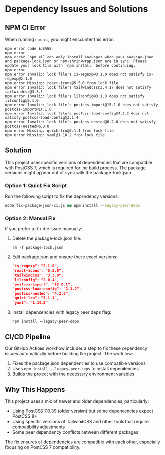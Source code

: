 # Dependency Issues and Solutions

## NPM CI Error

When running `npm ci`, you might encounter this error:

```
npm error code EUSAGE
npm error
npm error `npm ci` can only install packages when your package.json and package-lock.json or npm-shrinkwrap.json are in sync. Please update your lock file with `npm install` before continuing.
npm error
npm error Invalid: lock file's is-regexp@3.1.0 does not satisfy is-regexp@2.1.0
npm error Missing: react-icons@5.5.0 from lock file
npm error Invalid: lock file's tailwindcss@3.4.17 does not satisfy tailwindcss@3.3.0
npm error Invalid: lock file's lilconfig@3.1.3 does not satisfy lilconfig@2.1.0
npm error Invalid: lock file's postcss-import@15.1.0 does not satisfy postcss-import@14.1.0
npm error Invalid: lock file's postcss-load-config@4.0.2 does not satisfy postcss-load-config@3.1.4
npm error Invalid: lock file's postcss-nested@6.2.0 does not satisfy postcss-nested@6.0.0
npm error Missing: quick-lru@5.1.1 from lock file
npm error Missing: yaml@1.10.2 from lock file
```

## Solution

This project uses specific versions of dependencies that are compatible with PostCSS 7, which is required for the build process. The package versions might appear out of sync with the package-lock.json.

### Option 1: Quick Fix Script

Run the following script to fix the dependency versions:

```bash
node fix-package-json-ci.js && npm install --legacy-peer-deps
```

### Option 2: Manual Fix

If you prefer to fix the issue manually:

1. Delete the package-lock.json file:
   ```
   rm -f package-lock.json
   ```

2. Edit package.json and ensure these exact versions:
   ```json
   "is-regexp": "2.1.0",
   "react-icons": "5.5.0",
   "tailwindcss": "3.3.0",
   "lilconfig": "2.0.4", 
   "postcss-import": "12.0.1",
   "postcss-load-config": "2.1.2",
   "postcss-nested": "4.2.3",
   "quick-lru": "5.1.1",
   "yaml": "1.10.2"
   ```

3. Install dependencies with legacy peer deps flag:
   ```
   npm install --legacy-peer-deps
   ```

## CI/CD Pipeline

Our GitHub Actions workflow includes a step to fix these dependency issues automatically before building the project. The workflow:

1. Fixes the package.json dependencies to use compatible versions
2. Uses `npm install --legacy-peer-deps` to install dependencies
3. Builds the project with the necessary environment variables

## Why This Happens

This project uses a mix of newer and older dependencies, particularly:

- Using PostCSS 7.0.39 (older version) but some dependencies expect PostCSS 8+
- Using specific versions of TailwindCSS and other tools that require compatibility adjustments
- Some peer dependency conflicts between different packages

The fix ensures all dependencies are compatible with each other, especially focusing on PostCSS 7 compatibility.